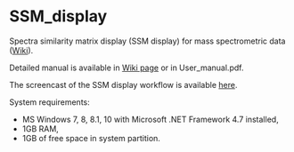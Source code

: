 # SSM_display

Spectra similarity matrix display (SSM display) for mass spectrometric data ([Wiki](https://github.com/EvgenyZhvansky/R_matrix/wiki)).

Detailed manual is available in [Wiki page](https://github.com/EvgenyZhvansky/R_matrix/wiki/Manual) or in User_manual.pdf.

The screencast of the SSM display workflow is available [here](https://youtu.be/s9I5s4NQAf0).

System requirements: 

* MS Windows 7, 8, 8.1, 10 with Microsoft .NET Framework 4.7 installed, 
* 1GB RAM, 
* 1GB of free space in system partition.
